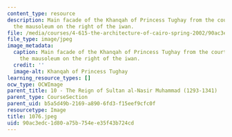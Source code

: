 ```yaml
---
content_type: resource
description: Main facade of the Khanqah of Princess Tughay from the courtyard showing
  the mausoleum on the right of the iwan.
file: /media/courses/4-615-the-architecture-of-cairo-spring-2002/90ac3edc1d80a75b754ee35f43b724cd_1076.jpeg
file_type: image/jpeg
image_metadata:
  caption: Main facade of the Khanqah of Princess Tughay from the courtyard showing
    the mausoleum on the right of the iwan.
  credit: ''
  image-alt: Khanqah of Princess Tughay
learning_resource_types: []
ocw_type: OCWImage
parent_title: 10 - The Reign of Sultan al-Nasir Muhammad (1293-1341)
parent_type: CourseSection
parent_uid: b5a5d49b-2169-a890-6fd3-f15eef9cfc0f
resourcetype: Image
title: 1076.jpeg
uid: 90ac3edc-1d80-a75b-754e-e35f43b724cd
---
```

